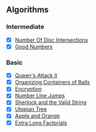 ## Algorithms

### Intermediate
- [X] [Number Of Disc Intersections](https://app.codility.com/programmers/task/number_of_disc_intersections/)
- [X] [Good Numbers](./GoodNumbers/README.md)

### Basic
- [X] [Queen's Attack II](https://www.hackerrank.com/challenges/queens-attack-2)
- [X] [Organizing Containers of Balls](https://www.hackerrank.com/challenges/organizing-containers-of-balls)
- [X] [Encryption](https://www.hackerrank.com/challenges/encryption)
- [X] [Number Line Jumps](https://www.hackerrank.com/challenges/kangaroo)
- [X] [Sherlock and the Valid String](https://www.hackerrank.com/challenges/sherlock-and-valid-string)
- [X] [Utopian Tree](https://www.hackerrank.com/challenges/utopian-tree)
- [X] [Apple and Orange](https://www.hackerrank.com/challenges/apple-and-orange)
- [X] [Extra Long Factorials](https://www.hackerrank.com/challenges/extra-long-factorials)

